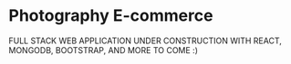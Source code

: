 # Photography E-commerce

FULL STACK WEB APPLICATION UNDER CONSTRUCTION WITH REACT, MONGODB, BOOTSTRAP, AND MORE TO COME :)
